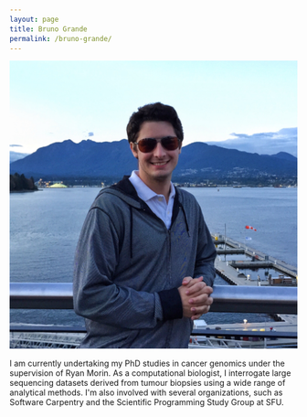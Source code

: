 ```yaml
---
layout: page
title: Bruno Grande
permalink: /bruno-grande/
---
```


<img src="/images/avatar.jpg" alt="Bruno Grande" class="avatar">

I am currently undertaking my PhD studies in cancer genomics under the supervision of Ryan Morin. As a computational biologist, I interrogate large sequencing datasets derived from tumour biopsies using a wide range of analytical methods. I'm also involved with several organizations, such as Software Carpentry and the Scientific Programming Study Group at SFU. 
